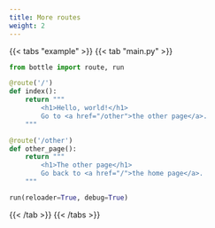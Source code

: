 ```yaml
---
title: More routes
weight: 2
---
```


{{< tabs "example" >}}
{{< tab "main.py" >}}
```python
from bottle import route, run

@route('/')
def index():
    return """
        <h1>Hello, world!</h1>
        Go to <a href="/other">the other page</a>.
    """

@route('/other')
def other_page():
    return """
        <h1>The other page</h1>
        Go back to <a href="/">the home page</a>.
    """

run(reloader=True, debug=True)
```
{{< /tab >}}
{{< /tabs >}}